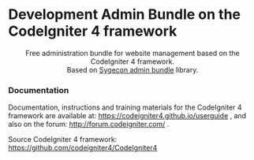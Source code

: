 # Development Admin Bundle on the CodeIgniter 4 framework

<p align="center">
Free administration bundle for website management based on the CodeIgniter 4 framework.
<br>
Based on <a href="https://github.com/sygecon/adminbundle-ci4">Sygecon admin bundle</a> library.
</p>

### Documentation

Documentation, instructions and training materials for the CodeIgniter 4 framework are available at: https://codeigniter4.github.io/userguide
, and also on the forum: http://forum.codeigniter.com/ .

Source CodeIgniter 4 framework: https://github.com/codeigniter4/CodeIgniter4

